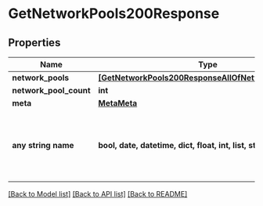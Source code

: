 # GetNetworkPools200Response


## Properties
Name | Type | Description | Notes
------------ | ------------- | ------------- | -------------
**network_pools** | [**[GetNetworkPools200ResponseAllOfNetworkPoolsInner]**](GetNetworkPools200ResponseAllOfNetworkPoolsInner.md) |  | [optional] 
**network_pool_count** | **int** |  | [optional] 
**meta** | [**MetaMeta**](MetaMeta.md) |  | [optional] 
**any string name** | **bool, date, datetime, dict, float, int, list, str, none_type** | any string name can be used but the value must be the correct type | [optional]

[[Back to Model list]](../README.md#documentation-for-models) [[Back to API list]](../README.md#documentation-for-api-endpoints) [[Back to README]](../README.md)


